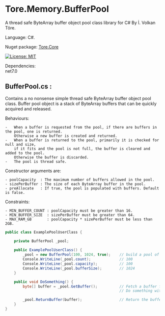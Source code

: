 # Tore.Memory.BufferPool
A thread safe ByteArray buffer object pool class library for C# By İ. Volkan Töre.

Language: C#.

Nuget package: [Tore.Core](https://www.nuget.org/packages/Tore.Memory.BufferPool/)

[![License: MIT](https://img.shields.io/badge/License-MIT-blue.svg)](https://opensource.org/licenses/MIT)

Dependencies: <br/>
net7.0<br/>


## BufferPool.cs :
Contains a no nonsense simple thread safe ByteArray buffer object pool class.
Buffer pool object is a stack of ByteArray buffers that can be quickly acquired and released. 

Behaviours:

    -   When a buffer is requested from the pool, if there are buffers in the pool, one is returned. 
        Otherwise a new buffer is created and returned.
    -   When a buffer is returned to the pool, primarily it is checked for null and size,
        if it fits and the pool is not full, the buffer is cleared and added to the pool.
        Otherwise the buffer is discarded.
    -   The pool is thread safe.


Constructor arguments are:

    - poolCapacity  : The maximum number of buffers allowed in the pool.
    - sizePerBuffer : The size of each ByteArray buffer in the pool.
    - preAllocate   : If true, the pool is populated with buffers. Default is false.

Constraints: 

    - MIN_BUFFER_COUNT : poolCapacity must be greater than 16.
    - MIN_BUFFER_SIZE  : sizePerBuffer must be greater than 64.
    - MAX_RAM_GB       : poolCapacity * sizePerBuffer must be less than 2GB.

```C#
public class ExamplePoolUserClass {

    private BufferPool _pool;
    
    public ExamplePoolUserClass() {
        _pool = new BufferPool(100, 1024, true);    // build a pool of 100 1KB buffers pre allocated.
        Console.WriteLine(_pool.count);             // 100
        Console.WriteLine(_pool.capacity);          // 100
        Console.WriteLine(_pool.bufferSize);        // 1024
    }

    public void DoSomething() {
        byte[] buffer = _pool.GetBuffer();          // Fetch a buffer from the pool.
                                                    // Do something with the buffer.

        _pool.ReturnBuffer(buffer);                 // Return the buffer to the pool.
    }
}
```